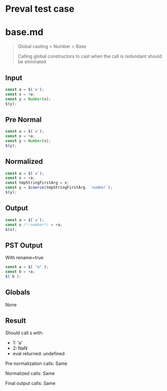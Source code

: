 # Preval test case

# base.md

> Global casting > Number > Base
>
> Calling global constructors to cast when the call is redundant should be eliminated

## Input

`````js filename=intro
const a = $('a');
const x = +a;
const y = Number(x);
$(y);
`````

## Pre Normal


`````js filename=intro
const a = $(`a`);
const x = +a;
const y = Number(x);
$(y);
`````

## Normalized


`````js filename=intro
const a = $(`a`);
const x = +a;
const tmpStringFirstArg = x;
const y = $coerce(tmpStringFirstArg, `number`);
$(y);
`````

## Output


`````js filename=intro
const a = $(`a`);
const x /*:number*/ = +a;
$(x);
`````

## PST Output

With rename=true

`````js filename=intro
const a = $( "a" );
const b = +a;
$( b );
`````

## Globals

None

## Result

Should call `$` with:
 - 1: 'a'
 - 2: NaN
 - eval returned: undefined

Pre normalization calls: Same

Normalized calls: Same

Final output calls: Same
